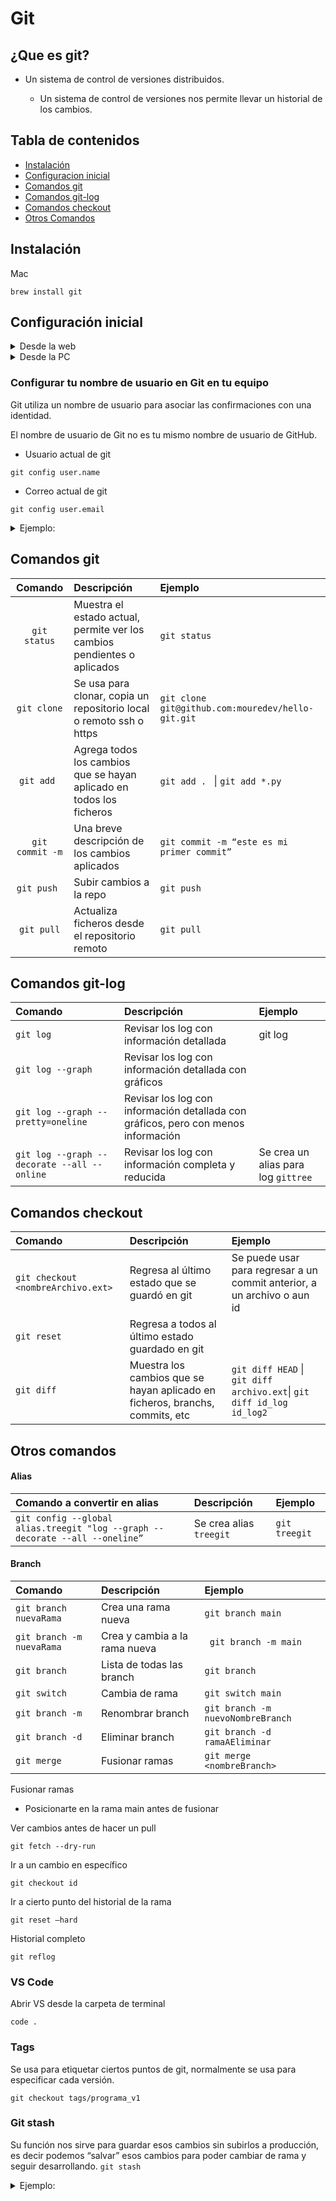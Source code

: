 # Git

## ¿Que es git?

- Un sistema de control de versiones distribuidos.

  - Un sistema de control de versiones nos permite llevar un historial de los cambios.
## Tabla de contenidos

- [Instalación](#instalación)
- [Configuracion inicial](#configuración-inicial)
- [Comandos git](#comandos-git)
- [Comandos git-log](#comandos-git-log)
- [Comandos checkout](#comandos-checkout)
- [Otros Comandos](#otros-comandos)


## Instalación 

Mac
```
brew install git
```

## Configuración inicial

<details>
  <summary>Desde la web</summary>
  
1. Crear un repositorio en github  `/mirepo`
  
2. Crear e ingresar en la carpeta de nuestro proyecto en nuestro equipo
  
3. Abrir una terminal desde la ubicación de la carpeta
  
4. Copiar y ejecutar el enlace generado de github en nuestra terminal
```
git remote add origin https://github.com/yorbimv/mirepo.git 
```

  * Si solicita credenciales, ingresarlas

    - Usuario: tuUsuario
    - Password: token
        - [`https://github.com/settings/tokens`](https://github.com/settings/tokens)
5. En la terminal nos aparece una rama llamada master
  * Se recomienda crear una rama main y empezar a trabajar desde ahi.
</details>

<details>
<summary>Desde la PC</summary>
  
1. Crear una carpeta con el nombre similar al del repositorio
   *  
   ```
   mkdir mirepo
   ```
  
2. Ingresar a la carpeta creada
   * Ejecutar
      * 
      ```
      git init
      ```
   * Se crean los archivos necesarios para poder sincronizarse con nuestro repositorio  
  
3. Desde github, crear una repo
  
4. Ejecutar los comandos como indican las instrucciones de github para asociar la repo con nuestra carpeta en nuestro equipo.

</details>

### Configurar tu nombre de usuario en Git en tu equipo
Git utiliza un nombre de usuario para asociar las confirmaciones con una identidad.

El nombre de usuario de Git no es tu mismo nombre de usuario de GitHub.

* Usuario actual de git
```
git config user.name
```
* Correo actual de git
```
git config user.email
```

<details>
<summary>Ejemplo:</summary> 

* Cambiar de usuario git en nuestro equipo

  * Si por alguna razon, se desea trabajar con otro usuario de git:
    * Se debe configurar usuario, correo:

      * Usar nombre y correo global, aplica para todos los repositorios que se va a trabajar en nuestro equipo

      ```
      git config --global user.name yorbimv
      ```
      ```
      git config --global user.email yorbimv@correo.com
      ```


      * Configurar tu nombre  y correo de usuario de Git para un repositorio único

      ```
      git config user.name "Jorge Meneses"
      ```
      ```
      git config user.email jorgemeneses@correo.com
      ```  
</details>

## Comandos git

| Comando           | Descripción                          | Ejemplo |
|     :---:         |     :---                             | :--- | 
| ```git status```  | Muestra el estado actual, permite ver los cambios pendientes o aplicados |      ```git status```    |
| ```git clone```   | Se usa para clonar, copia un repositorio local o remoto ssh o https    |```git clone    git@github.com:mouredev/hello-git.git  ```    |
|```git add ```| Agrega todos los cambios que se hayan aplicado en todos los ficheros| ```git add . ``` \| ```git add *.py ``` |
|```git commit -m```| Una breve descripción de los cambios aplicados| ```git commit -m “este es mi primer commit”```|
|```git push ```|Subir cambios a la repo|```git push``` |
|```git pull```|Actualiza ficheros desde el repositorio remoto|```git pull``` |


## Comandos git-log

| Comando           | Descripción                                     | Ejemplo |
|     :---         |     :---                                       |     :--- | 
|```git log```      |Revisar los log con información detallada        |git log|
|```git log --graph```|Revisar los log con información detallada con gráficos||
|```git log --graph --pretty=oneline```|Revisar los log con información detallada con gráficos, pero con menos información||
|```git log --graph --decorate --all --online``` |Revisar los log con información completa y reducida | Se crea un alias para log ```gittree```|



## Comandos checkout
| Comando           | Descripción                                     | Ejemplo |
|     :---         |     :---                                       |     :--- | 
|```git checkout <nombreArchivo.ext>```|Regresa  al último estado que se guardó en git|Se puede usar para regresar a un commit anterior, a un archivo o aun id|
|```git reset```|Regresa a todos al último estado guardado en git||
|```git diff ```|Muestra los cambios que se hayan aplicado en ficheros, branchs, commits, etc| ```git diff HEAD``` \| ```git diff archivo.ext```\| ```git diff id_log id_log2 ```|


## Otros comandos

#### Alias
| Comando a convertir en alias           | Descripción                                   | Ejemplo |
|     :---         |     :---                                       |:---|
|```git config --global alias.treegit "log --graph --decorate --all --oneline”```| Se crea alias ```treegit```|```git treegit```|

#### Branch 

| Comando                     | Descripción                     | Ejemplo                           |
|     :---                    |     :---                        |     :---                          | 
|```git branch nuevaRama```   |Crea una rama nueva              |```git branch main```              |
|```git branch -m nuevaRama```|Crea  y cambia a la rama nueva   |``` git branch -m main```          |
|```git branch```             |Lista de todas las branch        |```git branch```                   |
|```git switch```             |Cambia de rama                   |```git switch main```              |
|```git branch -m```          | Renombrar branch              |```git branch -m nuevoNombreBranch```|
|```git branch -d ```         |Eliminar branch                  |```git branch -d ramaAEliminar```  |
|```git merge```              |Fusionar ramas                   |```git merge <nombreBranch>```
Fusionar ramas
* Posicionarte en la rama main antes de fusionar


Ver cambios antes de hacer un pull

``` git fetch --dry-run ```

Ir a un cambio en específico

```git checkout id ```

Ir a cierto punto del historial de la rama

```git reset —hard```

Historial completo

```git reflog```

### VS Code

Abrir VS desde la carpeta de terminal

```code .```


### Tags

Se usa para etiquetar ciertos puntos de git, normalmente se usa para especificar cada versión.

```git checkout tags/programa_v1```

### Git stash

Su función nos sirve para guardar esos cambios sin subirlos a producción, es decir podemos “salvar” esos cambios para poder cambiar de rama y seguir desarrollando.
```git stash```
<details>
<summary>
Ejemplo:
</summary>
Tenemos una rama main, una rama A y una rama B
 
En la rama A, tenemos un archivo login.py incompleto, se nos pide que se arregle un archivo en la rama b.

Al intentar hacer el cambio de rama, no es posible hacer el cambio sin antes hacer un commit en la rama A

Usamos ```git stash``` para guardar el cambio en la rama A, ahora ya es posible realizar el cambio a la rama B

Una vez solucionado el archivo en la rama B, nos cambiamos a la rama A, pero notaremos que no esta nuestros cambios guardados.

Para visualizar el cambio guardado, se ejecuta 
``` git stash pop ```

Ahora podemos seguir trabajando.

* Si queremos ver los cambios stash
```git stash list ```
* Si queremos eliminar los cambios salvados
```git stash drop```

</details>


